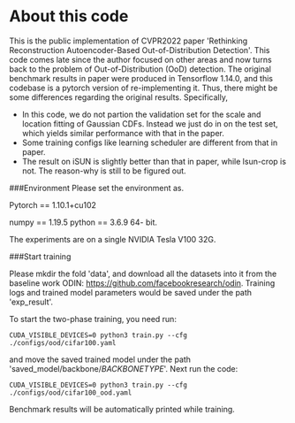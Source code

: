 # About this code
This is the public implementation of CVPR2022 paper 
'Rethinking Reconstruction Autoencoder-Based Out-of-Distribution Detection'.
This code comes late since the author focused on other areas and now turns back 
to the problem of Out-of-Distribution (OoD) detection. The original benchmark results in paper 
were produced in Tensorflow 1.14.0, and this codebase is a pytorch version of 
re-implementing it. Thus, there might be some differences regarding the 
original results. Specifically, 

* In this code, we do not partion the validation set for the scale and location fitting of Gaussian CDFs.
Instead we just do in on the test set, which yields similar performance with that in the paper.
* Some training configs like learning scheduler are different from that in paper.
* The result on iSUN is slightly better than that in paper, while lsun-crop is not. The reason-why is still to be figured out. 

###Environment
Please set the environment as.

Pytorch == 1.10.1+cu102 

numpy == 1.19.5 python == 3.6.9 64- bit.

The experiments are on a single NVIDIA Tesla V100 32G.


###Start training

Please mkdir the fold 'data', and download all the datasets into it from the baseline work ODIN: https://github.com/facebookresearch/odin. Training logs and trained model parameters would be saved under the path 'exp_result'.

To start the two-phase training, you need run:

```
CUDA_VISIBLE_DEVICES=0 python3 train.py --cfg ./configs/ood/cifar100.yaml
```
and move the saved trained model under the path 'saved_model/backbone/$BACKBONETYPE$'. Next run the code:

```
CUDA_VISIBLE_DEVICES=0 python3 train.py --cfg ./configs/ood/cifar100_ood.yaml
```
Benchmark results will be automatically printed while training.

